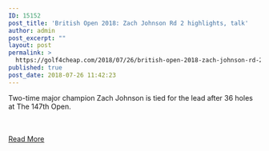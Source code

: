 ```yaml
---
ID: 15152
post_title: 'British Open 2018: Zach Johnson Rd 2 highlights, talk'
author: admin
post_excerpt: ""
layout: post
permalink: >
  https://golf4cheap.com/2018/07/26/british-open-2018-zach-johnson-rd-2-highlights-talk/
published: true
post_date: 2018-07-26 11:42:23
---
```

<p>Two-time major champion Zach Johnson is tied for the lead after 36 holes at The 147th Open.</p><br><br><a href="http://www.golfchannel.com/video/z-johnson-my-game-lends-itself-open">Read More</a>